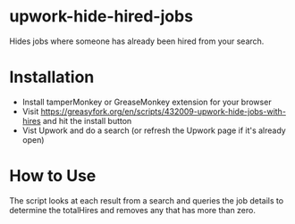 # upwork-hide-hired-jobs

Hides jobs where someone has already been hired from your search.

# Installation

- Install tamperMonkey or GreaseMonkey extension for your browser
- Visit https://greasyfork.org/en/scripts/432009-upwork-hide-jobs-with-hires and hit the install button
- Vist Upwork and do a search (or refresh the Upwork page if it's already open)

# How to Use

The script looks at each result from a search and queries the job details to determine the totalHires and removes any that has more than zero.
